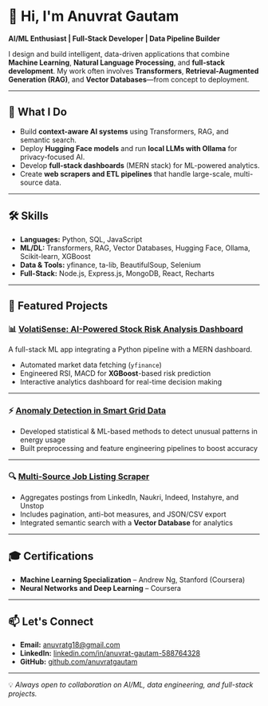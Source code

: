 # 👋 Hi, I'm Anuvrat Gautam

**AI/ML Enthusiast | Full-Stack Developer | Data Pipeline Builder**

I design and build intelligent, data-driven applications that combine **Machine Learning**, **Natural Language Processing**, and **full-stack development**. My work often involves **Transformers**, **Retrieval-Augmented Generation (RAG)**, and **Vector Databases**—from concept to deployment.

---

## 🚀 What I Do

- Build **context-aware AI systems** using Transformers, RAG, and semantic search.
- Deploy **Hugging Face models** and run **local LLMs with Ollama** for privacy-focused AI.
- Develop **full-stack dashboards** (MERN stack) for ML-powered analytics.
- Create **web scrapers and ETL pipelines** that handle large-scale, multi-source data.

---

## 🛠️ Skills

- **Languages:** Python, SQL, JavaScript  
- **ML/DL:** Transformers, RAG, Vector Databases, Hugging Face, Ollama, Scikit-learn, XGBoost  
- **Data & Tools:** yfinance, ta-lib, BeautifulSoup, Selenium  
- **Full-Stack:** Node.js, Express.js, MongoDB, React, Recharts  

---

## 📌 Featured Projects

### 📊 [VolatiSense: AI-Powered Stock Risk Analysis Dashboard](#)
A full-stack ML app integrating a Python pipeline with a MERN dashboard.  
- Automated market data fetching (`yfinance`)  
- Engineered RSI, MACD for **XGBoost**-based risk prediction  
- Interactive analytics dashboard for real-time decision making  

---

### ⚡ [Anomaly Detection in Smart Grid Data](#)
- Developed statistical & ML-based methods to detect unusual patterns in energy usage  
- Built preprocessing and feature engineering pipelines to boost accuracy  

---

### 🔍 [Multi-Source Job Listing Scraper](#)
- Aggregates postings from LinkedIn, Naukri, Indeed, Instahyre, and Unstop  
- Includes pagination, anti-bot measures, and JSON/CSV export  
- Integrated semantic search with a **Vector Database** for analytics  

---

## 🎓 Certifications

- **Machine Learning Specialization** – Andrew Ng, Stanford (Coursera)  
- **Neural Networks and Deep Learning** – Coursera  

---

## 📫 Let's Connect
- **Email:** [anuvratg18@gmail.com](mailto:anuvratg18@gmail.com)  
- **LinkedIn:** [linkedin.com/in/anuvrat-gautam-588764328](https://linkedin.com/in/anuvrat-gautam-588764328)  
- **GitHub:** [github.com/anuvratgautam](https://github.com/anuvratgautam)

---
💡 *Always open to collaboration on AI/ML, data engineering, and full-stack projects.*
